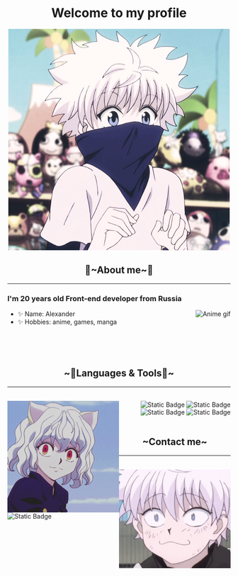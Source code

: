 <h1 align="center">Welcome to my profile</h1>

<div align="center"> 
    <img src="https://github.com/KetHite/kethite/blob/main/assets/hunterxhunter.gif" alt="Anime gif">
</div>

<h2 align="center">💬~About me~💬</h2>
<hr>
<h3>I'm 20 years old Front-end developer from Russia</h3>

<img align="right" src="https://github.com/KetHite/kethite/blob/main/assets/hxh-killua.gif" alt="Anime gif">

<ul>
    <li>✨ Name: Alexander</li>
    <li>✨ Hobbies: anime, games, manga</li>
</ul>

<br>
<br>
<br>

<h2 align="center">~📇Languages & Tools📇~</h2>
<hr>
<br>
<img align="left" src="https://github.com/KetHite/kethite/blob/main/assets/Neferpitou.gif" alt="Anime gif" width="50%">
<div align="right">
    <img alt="Static Badge" src="https://img.shields.io/badge/-HTML%205-orange?style=for-the-badge&logo=html5&logoColor=white">
    <img alt="Static Badge" src="https://img.shields.io/badge/-CSS%203-blue?style=for-the-badge&logo=css3&logoColor=white">
    <img alt="Static Badge" src="https://img.shields.io/badge/-JAVASCRIPT-black?style=for-the-badge&logo=javascript&logoColor=yellow">
    <img alt="Static Badge" src="https://img.shields.io/badge/-GIT-orange?style=for-the-badge&logo=git&logoColor=white">
</div>
<br>

<h2 align="center">~Contact me~</h2>
<hr>
<br>
<img align="right" src="https://github.com/KetHite/kethite/blob/main/assets/contact.gif" alt="Anime gif" width="50%">
<div align="left">
    <img alt="Static Badge" src="https://img.shields.io/badge/-DISCORD-%237289DA?style=for-the-badge&logo=discord&logoColor=white&link=https%3A%2F%2Fdiscord.me%2Fkethite">
</div>